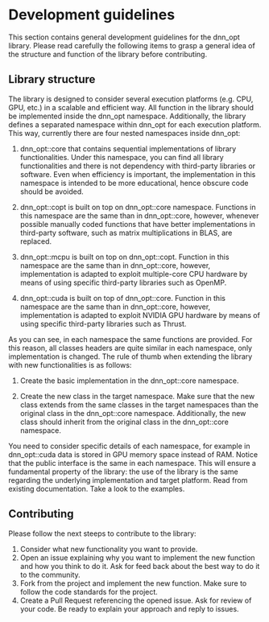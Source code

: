 # Development guidelines

This section contains general development guidelines for the dnn_opt library. Please read carefully the following items to grasp a general idea of the structure and function of the library before contributing.

## Library structure

The library is designed to consider several execution platforms (e.g. CPU, GPU, etc.) in a scalable and efficient way. All function in the library should be implemented inside the dnn_opt namespace. Additionally, the library defines a separated namespace within dnn_opt for each execution platform. This way, currently there are four nested namespaces inside dnn_opt:

1. dnn_opt::core that contains sequential implementations of library functionalities. Under this namespace, you can find all library functionalities and there is not dependency with third-party libraries or software. Even when efficiency is important, the implementation in this namespace is intended to be more educational, hence obscure code should be avoided.

2. dnn_opt::copt is built on top on dnn_opt::core namespace. Functions in this namespace are the same than in dnn_opt::core, however, whenever possible manually coded functions that have better implementations in third-party software, such as matrix multiplications in BLAS, are replaced.

3. dnn_opt::mcpu is built on top on dnn_opt::copt. Function in this namespace are the same than in dnn_opt::core, however, implementation is adapted to exploit multiple-core CPU hardware by means of using specific third-party libraries such as OpenMP.

4. dnn_opt::cuda is built on top of dnn_opt::core. Function in this namespace are the same than in dnn_opt::core, however, implementation is adapted to exploit NVIDIA GPU hardware by means of using specific third-party libraries such as Thrust.

As you can see, in each namespace the same functions are provided. For this reason, all classes headers are quite similar in each namespace, only implementation is changed. The rule of thumb when extending the library with new functionalities is as follows:

1. Create the basic implementation in the dnn_opt::core namespace.

2. Create the new class in the target namespace. Make sure that the new class extends from the same classes in the target namespaces than the original class in the dnn_opt::core namespace. Additionally, the new class should inherit from the original class in the dnn_opt::core namespace.

You need to consider specific details of each namespace, for example in dnn_opt::cuda data is stored in GPU memory space instead of RAM. Notice that the public interface is the same in each namespace. This will ensure a fundamental property of the library: the use of the library is the same regarding the underlying implementation and target platform. Read from existing documentation. Take a look to the examples.

## Contributing

Please follow the next steeps to contribute to the library:

1. Consider what new functionality you want to provide.
2. Open an issue explaining why you want to implement the new function and how you think to do it. Ask for feed back about the best way to do it to the community.
3. Fork from the project and implement the new function. Make sure to follow the code standards for the project.
4. Create a Pull Request referencing the opened issue. Ask for review of your code. Be ready to explain your approach and reply to issues. 
